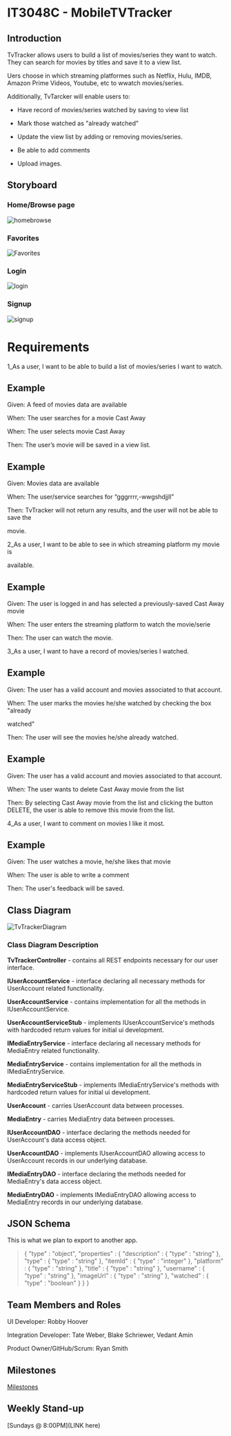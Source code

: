 # IT3048C - MobileTVTracker
## Introduction  

TvTracker allows users to build a list of movies/series they want to watch. They can search for movies by titles and save it to a view list. 

Uers choose in which streaming platformes such as Netflix, Hulu, IMDB, Amazon Prime Videos, Youtube, etc to wwatch movies/series.

Additionally, TvTarcker will enable users to:

- Have record of movies/series watched by saving to view list

- Mark those watched as "already watched"

- Update the view list by adding or removing movies/series.

- Be able to add comments 

- Upload images.




## Storyboard
### Home/Browse page
![homebrowse](https://user-images.githubusercontent.com/59851587/107153567-36023280-693c-11eb-8ffe-2ddce05dfc25.PNG)
### Favorites
![Favorites](https://user-images.githubusercontent.com/59851587/107153591-58944b80-693c-11eb-8148-779743f70550.jpg)
### Login
![login](https://user-images.githubusercontent.com/59851587/107153614-79f53780-693c-11eb-977a-89bf3adbb9fc.PNG)
### Signup
![signup](https://user-images.githubusercontent.com/59851587/107153628-972a0600-693c-11eb-80cb-893c4b5f92b9.PNG)

# Requirements  

  1_As a user, I want to be able to build a list of movies/series I want to watch.

## Example

Given: A feed of movies data are available

When: The user searches for a movie Cast Away

When: The user selects movie Cast Away

Then: The user’s movie will be saved in a view list.

## Example

Given: Movies data are available

When: The user/service searches for “gggrrrr,-wwgshdjjll”

Then: TvTracker will not return any results, and the user will not be able to save the 

movie.

  2_As a user, I want to be able to see in which streaming platform my movie is 

available.

## Example

Given: The user is logged in and has selected a previously-saved Cast Away movie

When: The user enters the streaming platform to watch the movie/serie

Then: The user can watch the movie. 

  3_As a user, I want to have a record of movies/series I watched.

## Example

Given: The user has a valid account and movies associated to that account.

When: The user marks the movies he/she watched by checking the box "already 

watched"

Then: The user will see the movies he/she already watched.

## Example

Given: The user has a valid account and movies associated to that account.

When: The user wants to delete Cast Away movie from the list

Then: By selecting Cast Away movie from the list and clicking the button DELETE, the user is able to remove this movie from the list.

4_As a user, I want to comment on movies I like it most.  

## Example

Given: The user watches a movie, he/she likes that movie 

When: The user is able to write a comment

Then: The user's feedback will be saved.

## Class Diagram

![TvTrackerDiagram](https://github.com/smitty891/it4045c-project/blob/master/TvTrackerUML.png?raw=true)

### Class Diagram Description
**TvTrackerController** - contains all REST endpoints necessary for our user interface.

**IUserAccountService** - interface declaring all necessary methods for UserAccount related functionality.

**UserAccountService** - contains implementation for all the methods in IUserAccountService.

**UserAccountServiceStub** - implements IUserAccountService's methods with hardcoded return values for initial ui development.

**IMediaEntryService** - interface declaring all necessary methods for MediaEntry related functionality.

**MediaEntryService** - contains implementation for all the methods in IMediaEntryService.

**MediaEntryServiceStub** - implements IMediaEntryService's methods with hardcoded return values for initial ui development.

**UserAccount** - carries UserAccount data between processes.

**MediaEntry** -  carries MediaEntry data between processes.

**IUserAccountDAO** - interface declaring the methods needed for UserAccount's data access object.

**UserAccountDAO** - implements IUserAccountDAO allowing access to UserAccount records in our underlying database.

**IMediaEntryDAO** - interface declaring the methods needed for MediaEntry's data access object.

**MediaEntryDAO** - implements IMediaEntryDAO allowing access to MediaEntry records in our underlying database.


## JSON Schema

This is what we plan to export to another app.

>{
>  "type" : "object",
>  "properties" : {
>    "description" : {
>      "type" : "string"
>    },
>    "type" : {
>      "type" : "string"
>    },
>    "itemId" : {
>      "type" : "integer"
>    },
>    "platform" : {
>      "type" : "string"
>    },
>    "title" : {
>      "type" : "string"
>    },
>    "username" : {
>      "type" : "string"
>    },
>    "imageUrl" : {
>      "type" : "string"
>    },
>    "watched" : {
>      "type" : "boolean"
>    }
>  }
>}

## Team Members and Roles

UI Developer: Robby Hoover

Integration Developer: Tate Weber, Blake Schriewer, Vedant Amin

Product Owner/GitHub/Scrum:
Ryan Smith

## Milestones

[Milestones](TBD)

## Weekly Stand-up

[Sundays @ 8:00PM](LINK here)
